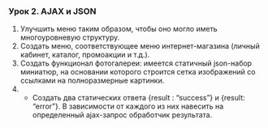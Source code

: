 ### Урок 2. AJAX и JSON
1. Улучшить меню таким образом, чтобы оно могло иметь многоуровневую структуру.
2. Создать меню, соответствующее меню интернет-магазина (личный кабинет, каталог,
промоакции и т.д.).
3. Создать функционал фотогалереи: имеется статичный json-набор миниатюр, на основании
которого строится сетка изображений со ссылками на полноразмерные картинки.
4. * Создать два статических ответа {result : “success”} и {result: “error”}. В зависимости от каждого
из них навесить на определенный ajax-запрос обработчик результата.